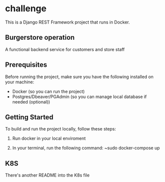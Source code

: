 # challenge

This is a Django REST Framework project that runs in Docker.

## Burgerstore operation

A functional backend service for customers and store staff

## Prerequisites

Before running the project, make sure you have the following installed on your machine:

- Docker (so you can run the project)
- Postgres/Dbeaver/PGAdmin (so you can manage local database if needed (optional))

## Getting Started

To build and run the project locally, follow these steps:

1. Run docker in your local enviroment

2. In your terminal, run the following command:
    ~sudo docker-compose up

## K8S
There's another README into the K8s file



